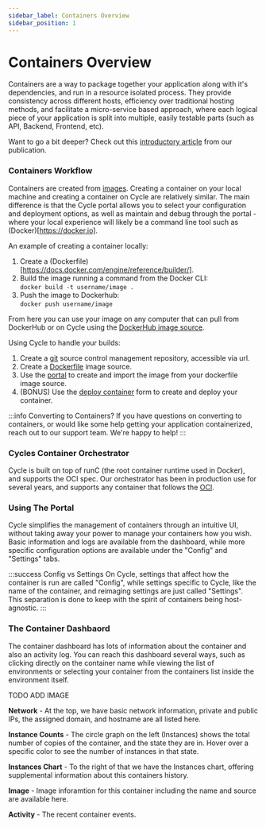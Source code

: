 ```yaml
---
sidebar_label: Containers Overview
sidebar_position: 1
---
```


# Containers Overview
Containers are a way to package together your application along with it's dependencies, and run in a resource isolated process. They provide consistency across different hosts, efficiency over traditional hosting methods, and facilitate a micro-service based approach, where each logical piece of your application is split into multiple, easily testable parts (such as API, Backend, Frontend, etc).

Want to go a bit deeper? Check out this [introductory article](https://cycle.io/blog/2019/11/a-brief-introduction-to-containers/) from our publication.

### Containers Workflow
Containers are created from [images](https://docs.cycle.io/docs/images/overview).  Creating a container on your local machine and creating a container on Cycle are relatively similar.  The main difference is that the Cycle portal allows you to select your configuration and deployment options, as well as maintain and debug through the portal - where your local experience will likely be a command line tool such as (Docker)[https://docker.io].

An example of creating a container locally:
1. Create a (Dockerfile)[https://docs.docker.com/engine/reference/builder/].
2. Build the image running a command from the Docker CLI:<br />```docker build -t username/image .```
3. Push the image to Dockerhub:<br />```docker push username/image```

From here you can use your image on any computer that can pull from DockerHub or on Cycle using the [DockerHub image source](https://docs.cycle.io/docs/images/sources/dockerhub).

Using Cycle to handle your builds:
1. Create a [git](https://git-scm.com) source control management repository, accessible via url.
2. Create a [Dockerfile](https://docs.cycle.io/docs/images/sources/dockerfile) image source.
3. Use the [portal](https://docs.cycle.io/docs/images/images-workflow) to create and import the image from your dockerfile image source.
4. (BONUS) Use the [deploy container](https://docs.cycle.io/docs/environments/deploy-a-single-container) form to create and deploy your container.


:::info Converting to Containers?
If you have questions on converting to containers, or would like some help getting your application containerized, reach out to our support team. We're happy to help!
:::



### Cycles Container Orchestrator
Cycle is built on top of runC (the root container runtime used in Docker), and supports the OCI spec. Our orchestrator has been in production use for several years, and supports any container that follows the [OCI](https://opencontainers.org/).

### Using The Portal
Cycle simplifies the management of containers through an intuitive UI, without taking away your power to manage your containers how you wish. Basic information and logs are available from the dashboard, while more specific configuration options are available under the "Config" and "Settings" tabs.

:::success Config vs Settings
On Cycle, settings that affect how the container is run are called "Config", while settings specific to Cycle, like the name of the container, and reimaging settings are just called "Settings". This separation is done to keep with the spirit of containers being host-agnostic.
:::

### The Container Dashbaord
The container dashboard has lots of information about the container and also an activity log. You can reach this dashboard several ways, such as clicking directly on the container name while viewing the list of environments or selecting your container from the containers list inside the environment itself.

TODO ADD IMAGE

**Network** - At the top, we have basic network information, private and public IPs, the assigned domain, and hostname are all listed here.

**Instance Counts** - The circle graph on the left (Instances) shows the total number of copies of the container, and the state they are in. Hover over a specific color to see the number of instances in that state.

**Instances Chart** - To the right of that we have the Instances chart, offering supplemental information about this containers history.

**Image** - Image inforamtion for this container including the name and source are available here.

**Activity** - The recent container events.





